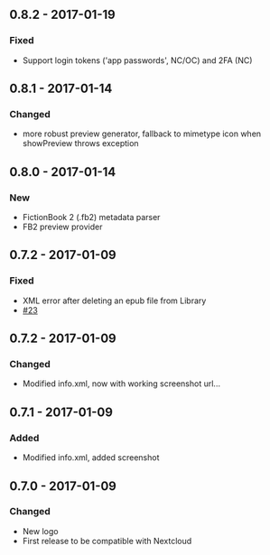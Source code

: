 ## 0.8.2 - 2017-01-19
### Fixed
 - Support login tokens ('app passwords', NC/OC) and 2FA (NC)

## 0.8.1 - 2017-01-14
### Changed
 - more robust preview generator, fallback to mimetype icon when showPreview throws exception

## 0.8.0 - 2017-01-14
### New
 - FictionBook 2 (.fb2) metadata parser
 - FB2 preview provider

## 0.7.2 - 2017-01-09
### Fixed
 - XML error after deleting an epub file from Library
 - [#23](https://github.com/Yetangitu/owncloud-apps/issues/23)

## 0.7.2 - 2017-01-09
### Changed
 - Modified info.xml, now with working screenshot url...

## 0.7.1 - 2017-01-09
### Added
 - Modified info.xml, added screenshot

## 0.7.0 - 2017-01-09
### Changed
 - New logo
 - First release to be compatible with Nextcloud
